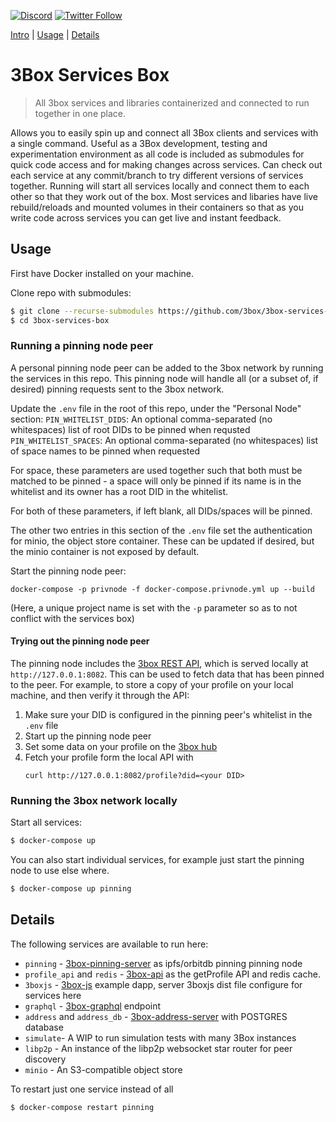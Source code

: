 [![Discord](https://img.shields.io/discord/484729862368526356.svg?style=for-the-badge)](https://discordapp.com/invite/Z3f3Cxy)
[![Twitter Follow](https://img.shields.io/twitter/follow/3boxdb.svg?style=for-the-badge&label=Twitter)](https://twitter.com/3boxdb)


[Intro](#intro) | [Usage](#usage) | [Details](#details)

# 3Box Services Box <a name="Intro">

> All 3box services and libraries containerized and connected to run together in one place.

Allows you to easily spin up and connect all 3Box clients and services with a single command. Useful as a 3Box development, testing and experimentation environment as all code is included as submodules for quick code access and for making changes across services. Can check out each service at any commit/branch to try different versions of services together. Running will start all services locally and connect them to each other so that they work out of the box. Most services and libaries have live rebuild/reloads and mounted volumes in their containers so that as you write code across services you can get live and instant feedback.

## <a name="usage"></a> Usage

First have Docker installed on your machine.

Clone repo with submodules:
```bash
$ git clone --recurse-submodules https://github.com/3box/3box-services-box.git
$ cd 3box-services-box
```

### Running a pinning node peer

A personal pinning node peer can be added to the 3box network by running the services in this repo. This pinning node will handle all (or a subset of, if desired) pinning requests sent to the 3box network.

Update the `.env` file in the root of this repo, under the "Personal Node" section:
`PIN_WHITELIST_DIDS`: An optional comma-separated (no whitespaces) list of root DIDs to be pinned when requsted
`PIN_WHITELIST_SPACES`: An optional comma-separated (no whitespaces) list of space names to be pinned when requested

For space, these parameters are used together such that both must be matched to be pinned - a space will only be pinned if its name is in the whitelist and its owner has a root DID in the whitelist.

For both of these parameters, if left blank, all DIDs/spaces will be pinned.

The other two entries in this section of the `.env` file set the authentication for minio, the object store container. These can be updated if desired, but the minio container is not exposed by default.


Start the pinning node peer:
```
docker-compose -p privnode -f docker-compose.privnode.yml up --build
```

(Here, a unique project name is set with the `-p` parameter so as to not conflict with the services box)

#### Trying out the pinning node peer

The pinning node includes the [3box REST API](https://github.com/3box/3box-api), which is served locally at `http://127.0.0.1:8082`. This can be used to fetch data that has been pinned to the peer. For example, to store a copy of your profile on your local machine, and then verify it through the API:

1. Make sure your DID is configured in the pinning peer's whitelist in the `.env` file
2. Start up the pinning node peer
3. Set some data on your profile on the [3box hub](https://3box.io/)
4. Fetch your profile form the local API with
    ```
    curl http://127.0.0.1:8082/profile?did=<your DID>
    ```

### Running the 3box network locally

Start all services:
```bash
$ docker-compose up
```

You can also start individual services, for example just start the pinning node to use else where.

```bash
$ docker-compose up pinning
```

## <a name="details"></a> Details

The following services are available to run here:

- `pinning` - [3box-pinning-server](https://github.com/3box/3box-pinning-server) as ipfs/orbitdb pinning pinning node
- `profile_api` and `redis` - [3box-api](https://github.com/3box/3box-api) as the getProfile API and redis cache.
- `3boxjs` - [3box-js](https://github.com/3box/3box-js) example dapp, server 3boxjs dist file configure for services here
- `graphql` - [3box-graphql](https://github.com/3box/3box-graphql) endpoint
- `address` and `address_db` - [3box-address-server](https://github.com/3box/3box-address-server) with POSTGRES database
- `simulate`- A WIP to run simulation tests with many 3Box instances
- `libp2p` - An instance of the libp2p websocket star router for peer discovery
- `minio` - An S3-compatible object store

To restart just one service instead of all
```bash
$ docker-compose restart pinning
```
